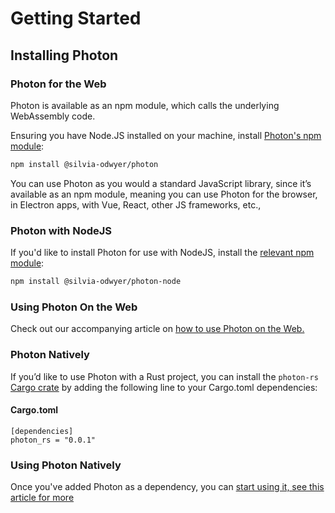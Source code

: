 # Getting Started

## Installing Photon
### Photon for the Web
Photon is available as an npm module, which calls the underlying WebAssembly code. 

Ensuring you have Node.JS installed on your machine, install [Photon's npm module](https://www.npmjs.com/package/@silvia-odwyer/photon):

```bash
npm install @silvia-odwyer/photon
```

You can use Photon as you would a standard JavaScript library, since it’s available as an npm module, meaning you can use Photon for the browser, in Electron apps, with Vue, React, other JS frameworks, etc., 

### Photon with NodeJS
If you'd like to install Photon for use with NodeJS, install the [relevant npm module](https://www.npmjs.com/package/@silvia-odwyer/photon-node):

```bash
npm install @silvia-odwyer/photon-node 
```

### Using Photon On the Web
Check out our accompanying article on [how to use Photon on the Web.](using-photon-web.md)

### Photon Natively
If you’d like to use Photon with a Rust project, you can install the `photon-rs` [Cargo crate](https://crates.io/crates/photon-rs) by adding the following line to your Cargo.toml dependencies:

#### Cargo.toml
```
[dependencies]
photon_rs = "0.0.1"
```

### Using Photon Natively 
Once you've added Photon as a dependency, you can [start using it, see this article for more](using-photon-natively.html)